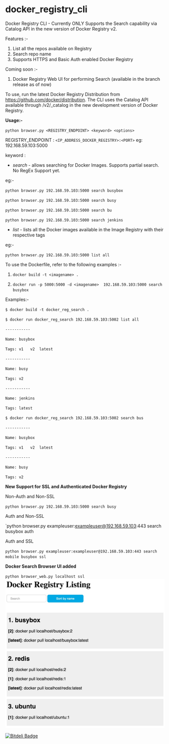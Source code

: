 # docker_registry_cli

Docker Registry CLI - Currently ONLY Supports the Search capability via Catalog API in the new version of Docker Registry v2. 

Features :-

1. List all the repos available on Registry
2. Search repo name
3. Supports HTTPS and Basic Auth enabled Docker Registry

Coming soon :-

1. Docker Registry Web UI for performing Search (available in the branch release as of now)

To use, run the latest Docker Registry Distribution from https://github.com/docker/distribution. The CLI uses the Catalog API available through /v2/_catalog in the new development version of Docker Registry.

**Usage:-**

`python browser.py <REGISTRY_ENDPOINT> <keyword> <options>`

REGISTRY_ENDPOINT : `<IP_ADDRESS_DOCKER_REGISTRY>:<PORT>` eg: 192.168.59.103:5000

keyword :

+ *search* - allows searching for Docker Images. Supports partial search. No RegEx Support yet. 

eg:-

`python browser.py 192.168.59.103:5000 search busybox`

`python browser.py 192.168.59.103:5000 search busy`

`python browser.py 192.168.59.103:5000 search bu`

`python browser.py 192.168.59.103:5000 search jenkins`


+ *list* - lists all the Docker images available in the Image Registry with their respective tags 

eg:- 

`python browser.py 192.168.59.103:5000 list all`


To use the Dockerfile, refer to the following examples :-

1. `docker build -t <imagename> .`

2. `docker run -p 5000:5000 -d <imagename>  192.168.59.103:5000 search busybox`

Examples:- 

`$ docker build -t docker_reg_search .`

`$ docker run docker_reg_search 192.168.59.103:5002 list all`

`-----------`

`Name: busybox`

`Tags: v1	v2	latest`

`-----------`

`Name: busy`

`Tags: v2`

`-----------`

`Name: jenkins`

`Tags: latest`


`$ docker run docker_reg_search 192.168.59.103:5002 search bus`

`-----------`

`Name: busybox`

`Tags: v1	v2	latest`

`-----------`

`Name: busy`

`Tags: v2`


**New Support for SSL and Authenticated Docker Registry**

Non-Auth and Non-SSL

`python browser.py 192.168.59.103:5000 search busy`

Auth and Non-SSL

`python browser.py exampleuser:exampleuser@192.168.59.103:443 search busybox auth

Auth and SSL

`python browser.py exampleuser:exampleuser@192.168.59.103:443 search mobile busybox ssl`

**Docker Search Browser UI added**

`python browser_web.py localhost ssl`
![](images/screenshot1.jpg?raw=true)

[![Bitdeli Badge](https://d2weczhvl823v0.cloudfront.net/vivekjuneja/docker_registry_cli/trend.png)](https://bitdeli.com/free "Bitdeli Badge")

